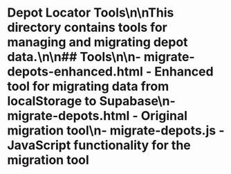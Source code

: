 # Depot Locator Tools\n\nThis directory contains tools for managing and migrating depot data.\n\n## Tools\n\n- migrate-depots-enhanced.html - Enhanced tool for migrating data from localStorage to Supabase\n- migrate-depots.html - Original migration tool\n- migrate-depots.js - JavaScript functionality for the migration tool
